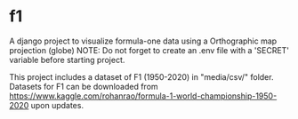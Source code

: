 # f1
A django project to visualize formula-one data using a Orthographic map projection (globe)
NOTE: Do not forget to create an .env file with a 'SECRET' variable before starting project.


This project includes a dataset of F1 (1950-2020) in "media/csv/" folder.
Datasets for F1 can be downloaded from https://www.kaggle.com/rohanrao/formula-1-world-championship-1950-2020 upon updates.